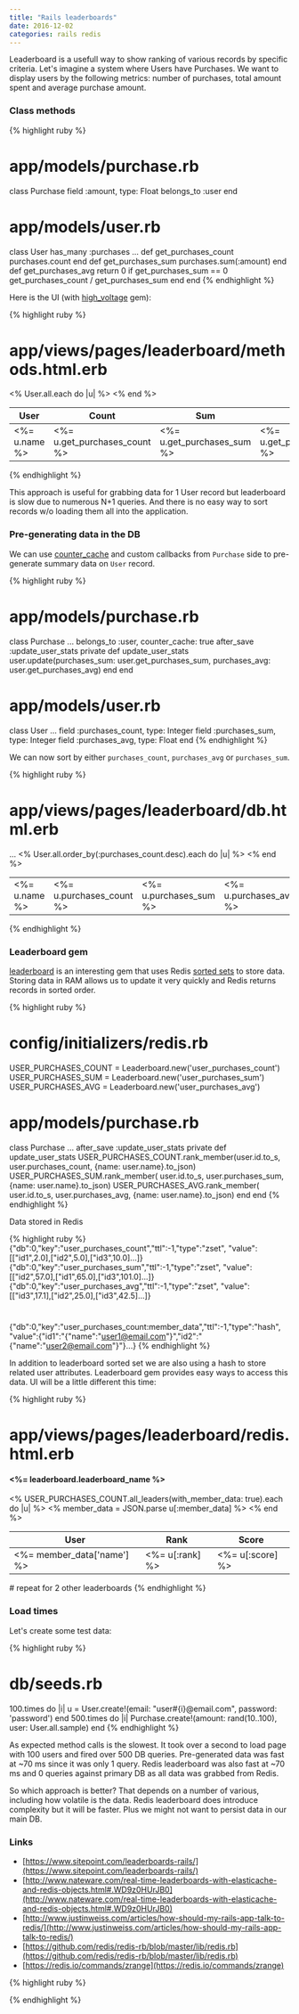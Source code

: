 ```yaml
---
title: "Rails leaderboards"
date: 2016-12-02
categories: rails redis
---
```


Leaderboard is a usefull way to show ranking of various records by specific criteria.  Let's imagine a system where Users have Purchases.  We want to display users by the following metrics:  number of purchases, total amount spent and average purchase amount.  

### Class methods

{% highlight ruby %}
# app/models/purchase.rb
class Purchase
  field :amount, type: Float
  belongs_to :user
end
# app/models/user.rb
class User
  has_many :purchases
  ...
  def get_purchases_count
    purchases.count
  end
  def get_purchases_sum
    purchases.sum(:amount)
  end
  def get_purchases_avg
    return 0 if get_purchases_sum == 0
    get_purchases_count / get_purchases_sum
  end
end
{% endhighlight %}

Here is the UI (with [high_voltage](https://github.com/thoughtbot/high_voltage) gem):

{% highlight ruby %}
# app/views/pages/leaderboard/methods.html.erb
<table class='table'>
  <thead>
    <th>User</th>
    <th>Count</th>
    <th>Sum</th>
    <th>Avg</th>
  </thead>
  <% User.all.each do |u| %>
    <tr>
      <td><%= u.name %></td>
      <td><%= u.get_purchases_count %></td>
      <td><%= u.get_purchases_sum %></td>
      <td><%= u.get_purchases_avg %></td>
    </tr>
  <% end %>
</table>
{% endhighlight %}

This approach is useful for grabbing data for 1 User record but leaderboard is slow due to numerous N+1 queries.  And there is no easy way to sort records w/o loading them all into the application.  

### Pre-generating data in the DB

We can use [counter_cache](http://guides.rubyonrails.org/association_basics.html) and custom callbacks from `Purchase` side to pre-generate summary data on `User` record.  

{% highlight ruby %}
# app/models/purchase.rb
class Purchase
  ...
  belongs_to :user, counter_cache: true
  after_save :update_user_stats
private
  def update_user_stats
    user.update(purchases_sum: user.get_purchases_sum,
      purchases_avg: user.get_purchases_avg)
  end
end
# app/models/user.rb
class User
  ...
  field :purchases_count, type: Integer
  field :purchases_sum,   type: Integer
  field :purchases_avg,   type: Float
end
{% endhighlight %}

We can now sort by either `purchases_count`, `purchases_avg` or `purchases_sum`.

{% highlight ruby %}
# app/views/pages/leaderboard/db.html.erb
<table class='table'>
  ...
  <% User.all.order_by(:purchases_count.desc).each do |u| %>
    <tr>
      <td><%= u.name %></td>
      <td><%= u.purchases_count %></td>
      <td><%= u.purchases_sum %></td>
      <td><%= u.purchases_avg %></td>
    </tr>
  <% end %>
</table>
{% endhighlight %}

### Leaderboard gem

[leaderboard](https://github.com/agoragames/leaderboard) is an interesting gem that uses Redis [sorted sets](https://redis.io/topics/data-types#sorted-sets) to store data.  Storing data in RAM allows us to update it very quickly and Redis returns records in sorted order.  

{% highlight ruby %}
# config/initializers/redis.rb
USER_PURCHASES_COUNT = Leaderboard.new('user_purchases_count')
USER_PURCHASES_SUM = Leaderboard.new('user_purchases_sum')
USER_PURCHASES_AVG = Leaderboard.new('user_purchases_avg')
# app/models/purchase.rb
class Purchase
  ...
  after_save :update_user_stats
private
  def update_user_stats
    USER_PURCHASES_COUNT.rank_member(user.id.to_s,
      user.purchases_count, {name: user.name}.to_json)
    USER_PURCHASES_SUM.rank_member(  user.id.to_s,
      user.purchases_sum,   {name: user.name}.to_json)
    USER_PURCHASES_AVG.rank_member(  user.id.to_s,
      user.purchases_avg,   {name: user.name}.to_json)
  end
end
{% endhighlight %}

Data stored in Redis

{% highlight ruby %}
{"db":0,"key":"user_purchases_count","ttl":-1,"type":"zset",
  "value":[["id1",2.0],["id2",5.0],["id3",10.0]...]}
{"db":0,"key":"user_purchases_sum","ttl":-1,"type":"zset",
  "value":[["id2",57.0],["id1",65.0],["id3",101.0]...]}
{"db":0,"key":"user_purchases_avg","ttl":-1,"type":"zset",
  "value":[["id3",17.1],["id2",25.0],["id3",42.5]...]}
#
{"db":0,"key":"user_purchases_count:member_data","ttl":-1,"type":"hash",
  "value":{"id1":"{\"name\":\"user1@email.com\"}","id2":"{\"name\":\"user2@email.com\"}"}...}
{% endhighlight %}

In addition to leaderboard sorted set we are also using a hash to store related user attributes.  Leaderboard gem provides easy ways to access this data.  UI will be a little different this time:

{% highlight ruby %}
# app/views/pages/leaderboard/redis.html.erb
<h4><%= leaderboard.leaderboard_name %></h4>
<table class='table'>
  <thead>
    <th>User</th>
    <th>Rank</th>
    <th>Score</th>
  </thead>
  <% USER_PURCHASES_COUNT.all_leaders(with_member_data: true).each do |u| %>
    <tr>
      <% member_data = JSON.parse u[:member_data] %>
      <td><%= member_data['name'] %></td>
      <td><%= u[:rank] %></td>
      <td><%= u[:score] %></td>
    </tr>
  <% end %>
</table>
# repeat for 2 other leaderboards
{% endhighlight %}

### Load times

Let's create some test data:

{% highlight ruby %}
# db/seeds.rb
100.times do |i|
  u = User.create!(email: "user#{i}@email.com", password: 'password')
end
500.times do |i|
  Purchase.create!(amount: rand(10..100), user: User.all.sample)
end
{% endhighlight %}

As expected method calls is the slowest. It took over a second to load page with 100 users and fired over 500 DB queries.  Pre-generated data was fast at ~70 ms since it was only 1 query.  Redis leaderboard was also fast at ~70 ms and 0 queries against primary DB as all data was grabbed from Redis.  

So which approach is better?  That depends on a number of various, including how volatile is the data.  Redis leaderboard does introduce complexity but it will be faster.  Plus we might not want to persist data in our main DB.  

### Links

* [https://www.sitepoint.com/leaderboards-rails/](https://www.sitepoint.com/leaderboards-rails/)
* [http://www.nateware.com/real-time-leaderboards-with-elasticache-and-redis-objects.html#.WD9z0HUrJB0](http://www.nateware.com/real-time-leaderboards-with-elasticache-and-redis-objects.html#.WD9z0HUrJB0)
* [http://www.justinweiss.com/articles/how-should-my-rails-app-talk-to-redis/](http://www.justinweiss.com/articles/how-should-my-rails-app-talk-to-redis/)
* [https://github.com/redis/redis-rb/blob/master/lib/redis.rb](https://github.com/redis/redis-rb/blob/master/lib/redis.rb)
* [https://redis.io/commands/zrange](https://redis.io/commands/zrange)


{% highlight ruby %}

{% endhighlight %}
